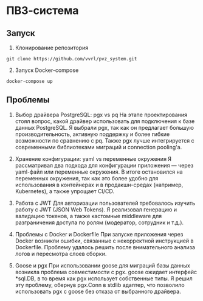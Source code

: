 # ПВЗ-система

## Запуск

1. Клонирование репозитория 

```git clone https://github.com/vvrl/pvz_system.git```

2. Запуск Docker-compose

```docker-compose up```

## Проблемы 

1. Выбор драйвера PostgreSQL: pgx vs pq
На этапе проектирования стоял вопрос, какой драйвер использовать для подключения к базе данных PostgreSQL. Я выбрали pgx, так как он предлагает большую производительность, активную поддержку и более гибкие возможности по сравнению с pq. Также pgx лучше интегрируется с современными библиотеками миграций и connection pooling'а.

2. Хранение конфигурации: yaml vs переменные окружения
Я рассматривал два подхода для конфигурации приложения — через yaml-файл или переменные окружения. В итоге остановился на переменных окружения, так как это более удобно для использования в контейнерах и в продакшн-средах (например, Kubernetes), а также упрощает CI/CD.

3. Работа с JWT
Для авторизации пользователей требовалось изучить работу с JWT (JSON Web Tokens). Я реализовал генерацию и валидацию токенов, а также кастомные middleware для разграничения доступа по ролям (модератор, сотрудник и т.д.).

4. Проблемы с Docker и Dockerfile
При запуске приложения через Docker возникли ошибки, связанные с некорректной инструкцией в Dockerfile. Проблему удалось решить после внимательного анализа логов и пересмотра слоев сборки.

5. Goose и pgx
При использовании goose для миграций базы данных возникла проблема совместимости с pgx. goose ожидает интерфейс *sql.DB, в то время как pgx использует собственные типы. Я решил эту проблему, обернув pgx.Conn в stdlib адаптер, что позволило использовать pgx с goose без отказа от выбранного драйвера.
